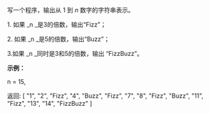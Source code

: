 写一个程序，输出从 1 到 _n_ 数字的字符串表示。

1\. 如果 _n _是3的倍数，输出“Fizz”；

2\. 如果 _n _是5的倍数，输出“Buzz”；

3.如果 _n _同时是3和5的倍数，输出 “FizzBuzz”。

**示例：** 

n = 15,

返回:
\[
    "1",
    "2",
    "Fizz",
    "4",
    "Buzz",
    "Fizz",
    "7",
    "8",
    "Fizz",
    "Buzz",
    "11",
    "Fizz",
    "13",
    "14",
    "FizzBuzz"
\]